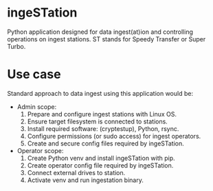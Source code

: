 # ingeSTation
Python application designed for data ingest(at)ion and controlling operations on ingest stations.
ST stands for Speedy Transfer or Super Turbo.

# Use case
Standard approach to data ingest using this application would be:
- Admin scope:
    1. Prepare and configure ingest stations with Linux OS.
    2. Ensure target filesystem is connected to stations.
    3. Install required software: (cryptestup), Python, rsync.
    4. Configure permissions (or sudo access) for ingest operators.
    5. Create and secure config files required by ingeSTation.
- Operator scope:
    1. Create Python venv and install ingeSTation with pip.
    2. Create operator config file required by ingeSTation.
    3. Connect external drives to station.
    4. Activate venv and run ingestation binary.
